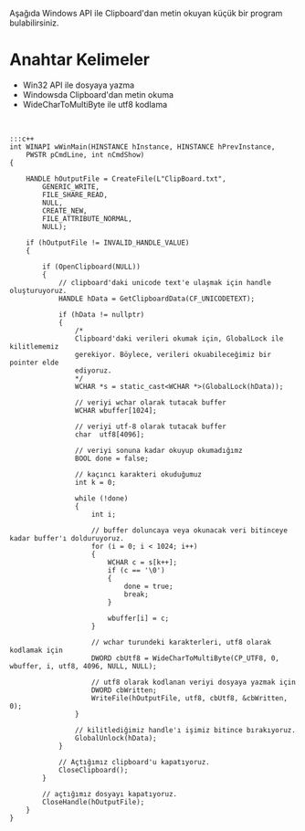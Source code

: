 <!--
.. date: 2019/05/25 22:48
.. slug: clipboard
.. title: Windows Api İle Clipboard'dan Metin Okuma
.. description: Windows Api İle Clipboard'dan Metin Okuma
-->

Aşağıda Windows API ile Clipboard'dan metin okuyan küçük bir program bulabilirsiniz.

Anahtar Kelimeler
=================

 - Win32 API ile dosyaya yazma
 - Windowsda Clipboard'dan metin okuma
 - WideCharToMultiByte ile utf8 kodlama

&nbsp;

    :::c++
    int WINAPI wWinMain(HINSTANCE hInstance, HINSTANCE hPrevInstance,
        PWSTR pCmdLine, int nCmdShow)
    {

        HANDLE hOutputFile = CreateFile(L"ClipBoard.txt",
            GENERIC_WRITE,
            FILE_SHARE_READ,
            NULL,
            CREATE_NEW,
            FILE_ATTRIBUTE_NORMAL,
            NULL);

        if (hOutputFile != INVALID_HANDLE_VALUE)
        {

            if (OpenClipboard(NULL))
            {
                // clipboard'daki unicode text'e ulaşmak için handle oluşturuyoruz.	
                HANDLE hData = GetClipboardData(CF_UNICODETEXT);

                if (hData != nullptr)
                {
                    /*
                    Clipboard'daki verileri okumak için, GlobalLock ile kilitlememiz
                    gerekiyor. Böylece, verileri okuabileceğimiz bir pointer elde
                    ediyoruz.
                    */
                    WCHAR *s = static_cast<WCHAR *>(GlobalLock(hData));
                    
                    // veriyi wchar olarak tutacak buffer
                    WCHAR wbuffer[1024];
                    
                    // veriyi utf-8 olarak tutacak buffer
                    char  utf8[4096];

                    // veriyi sonuna kadar okuyup okumadığımz
                    BOOL done = false;

                    // kaçıncı karakteri okuduğumuz
                    int k = 0;

                    while (!done)
                    {
                        int i;

                        // buffer doluncaya veya okunacak veri bitinceye kadar buffer'ı dolduruyoruz.
                        for (i = 0; i < 1024; i++)
                        {
                            WCHAR c = s[k++];
                            if (c == '\0')
                            {
                                done = true;
                                break;
                            }

                            wbuffer[i] = c;
                        }

                        // wchar turundeki karakterleri, utf8 olarak kodlamak için
                        DWORD cbUtf8 = WideCharToMultiByte(CP_UTF8, 0, wbuffer, i, utf8, 4096, NULL, NULL);
                        
                        // utf8 olarak kodlanan veriyi dosyaya yazmak için
                        DWORD cbWritten;
                        WriteFile(hOutputFile, utf8, cbUtf8, &cbWritten, 0);
                    }

                    // kilitlediğimiz handle'ı işimiz bitince bırakıyoruz.
                    GlobalUnlock(hData);
                }

                // Açtığımız clipboard'u kapatıyoruz.
                CloseClipboard();
            }

            // açtığımız dosyayı kapatıyoruz.
            CloseHandle(hOutputFile);
        }
    }